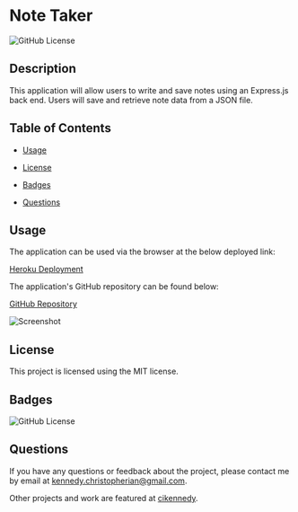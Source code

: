 # Note Taker
  ![GitHub License](https://img.shields.io/badge/license-MIT-yellow.svg)

  ## Description

  This application will allow users to write and save notes using an Express.js back end. Users will save and retrieve note data from a JSON file.

  ## Table of Contents

  * [Usage](#usage)
  
  * [License](#license)

  * [Badges](#badges)

  * [Questions](#questions)

  ## Usage

  The application can be used via the browser at the below deployed link: 

  [Heroku Deployment](https://voyage-mandarine-35766.herokuapp.com/)

  The application's GitHub repository can be found below:

  [GitHub Repository](https://github.com/cikennedy/note-taker)

  ![Screenshot](./Assets/Screenshot.png)

  ## License

  This project is licensed using the MIT license.

  ## Badges

  ![GitHub License](https://img.shields.io/badge/license-MIT-yellow.svg)

  ## Questions

  If you have any questions or feedback about the project, please contact me by email at [kennedy.christopherian@gmail.com](mailto:kennedy.christopherian@gmail.com). 

  Other projects and work are featured at [cikennedy](https://github.com/cikennedy).


